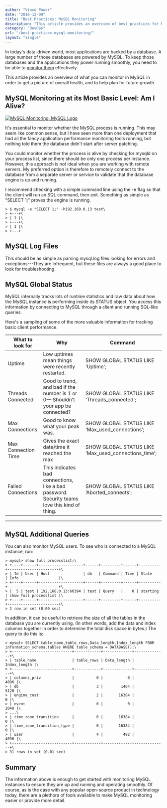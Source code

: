 ```yaml
---
author: "Vince Power"
date: "2016-12-09"
title: "Best Practices: MySQL Monitoring"
description: "This article provides an overview of best practices for MySQL monitoring to get a picture of overall health, and to help plan for future growth."
category: "DevOps"
url: "/best-practices-mysql-monitoring/"
layout: "single"
---
```



In today's data-driven world, most applications are backed by a database. A large number of those databases are powered by MySQL. To keep those databases and the applications they power running smoothly, you need to be able to [monitor them](/aws-cost-tool) effectively.

This article provides an overview of what you can monitor in MySQL in order to get a picture of overall health, and to help plan for future growth.

MySQL Monitoring at its Most Basic Level: Am I Alive?
-----------------------------------------------------

[![MySQL Monitoring: MySQL Logo](https://s3-us-west-2.amazonaws.com/com-netuitive-app-usw2-public/wp-content/uploads/2017/07/MySQLlogo.png)](https://s3-us-west-2.amazonaws.com/com-netuitive-app-usw2-public/wp-content/uploads/2017/07/MySQLlogo.png)

It's essential to monitor whether the MySQL process is running. This may seem like common sense, but I have seen more than one deployment that had all the fancy application performance monitoring tools running, but nothing told them the database didn't start after server patching.

You could monitor whether the process is alive by checking for mysqld on your process list, since there should be only one process per instance. However, this approach is not ideal when you are working with remote servers. My preferred option is therefore to remotely connect to the database from a separate server or service to validate that the database engine is up and running.

I recommend checking with a simple command line using the -e flag so that the client will run an SQL command, then exit. Something as simple as "SELECT 1;" proves the engine is running.

    > $ mysql -e "SELECT 1;" -h192.169.0.13 test\
    > +---+\
    > | 1 |\
    > +---+\
    > | 1 |\
    > +---+

MySQL Log Files
---------------

This should be as simple as parsing mysql.log files looking for errors and exceptions---They are infrequent, but these files are always a good place to look for troubleshooting.

MySQL Global Status
-------------------

MySQL internally tracks lots of runtime statistics and raw data about how the MySQL instance is performing inside its STATUS object. You access this information by connecting to MySQL through a client and running SQL-like queries.

Here's a sampling of some of the more valuable information for tracking basic client performance.

| What to look for    | Why                                                                                          | Command                                              |
|---------------------|----------------------------------------------------------------------------------------------|------------------------------------------------------|
| Uptime              | Low uptimes mean things were recently restarted.                                             | SHOW GLOBAL STATUS LIKE ‘Uptime’;                    |
| Threads Connected   | Good to trend, and bad if the number is 1 or 0— Shouldn’t your app be connected?             | SHOW GLOBAL STATUS LIKE ‘Threads_connected’;         |
| Max Connections     | Good to know what your peak was.                                                             | SHOW GLOBAL STATUS LIKE ‘Max_used_connections’;      |
| Max Connection Time | Gives the exact date/time it reached the max                                                 | SHOW GLOBAL STATUS LIKE ‘Max_used_connections_time’; |
| Failed Connections  | This indicates bad connections, like a bad password. Security teams love this kind of thing. | SHOW GLOBAL STATUS LIKE ‘Aborted_connects’;          |
___

**MySQL Additional Queries**
------------------------------

You can also monitor MySQL users. To see who is connected to a MySQL instance, run:

    > mysql> show full processlist;\
    > +----+------+--------------------+------+---------+------+----------+-----------------------+\
    > | Id | User | Host               | db   | Command | Time | State    | Info                  |\
    > +----+------+--------------------+------+---------+------+----------+-----------------------+\
    > |  5 | test | 192.168.0.13:60394 | test | Query   |    0 | starting | show full processlist |\
    > +----+------+--------------------+------+---------+------+----------+-----------------------+\
    > 1 row in set (0.00 sec)

In addition, it can be useful to retrieve the size of all the tables in the database you are currently using. (In other words, add the data and index columns together in order to determine the total disk space in bytes.) The query to do this is:

    > mysql> SELECT table_name,table_rows,Data_length,Index_length FROM information_schema.tables WHERE table_schema = DATABASE();\
    > +---------------------------+------------+-------------+--------------+\
    > | table_name                | table_rows | Data_length | Index_length |\
    > +---------------------------+------------+-------------+--------------+\
    > | columns_priv              |          0 |           0 |         4096 |\
    > | db                        |          3 |        1464 |         5120 |\
    > | engine_cost               |          2 |       16384 |            0 |\
    > | event                     |          0 |           0 |         2048 |\
    > ...\
    > | time_zone_transition      |          0 |       16384 |            0 |\
    > | time_zone_transition_type |          0 |       16384 |            0 |\
    > | user                      |          4 |         492 |         4096 |\
    > +---------------------------+------------+-------------+--------------+\
    > 31 rows in set (0.01 sec)

Summary
-------

The information above is enough to get started with monitoring MySQL instances to ensure they are up and running and operating smoothly. Of course, as is the case with any popular open-source product in technology today, there are a plethora of tools available to make MySQL monitoring easier or provide more detail.
